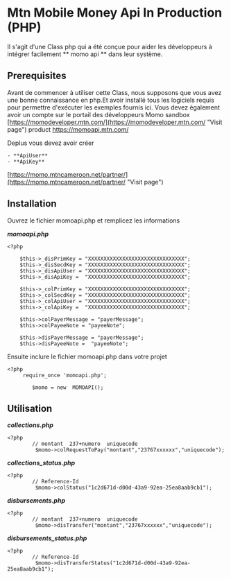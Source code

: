 # Mtn Mobile Money Api In Production (PHP)

Il s'agit d'une Class php qui a été conçue pour aider les développeurs à intégrer facilement ** momo api ** dans leur système.

## Prerequisites ##

Avant de commencer à utiliser cette Class, nous supposons que vous avez une bonne connaissance en php.Et avoir installé tous les logiciels requis pour permettre d'exécuter les exemples fournis ici.
Vous devez également avoir un compte sur le portail des développeurs Momo sandbox [https://momodeveloper.mtn.com/](https://momodeveloper.mtn.com/ "Visit page")
product https://momoapi.mtn.com/

Deplus vous devez avoir  créer

    - **ApiUser** 
    - **ApiKey** 
[https://momo.mtncameroon.net/partner/](https://momo.mtncameroon.net/partner/ "Visit page")

## Installation ##

Ouvrez le fichier momoapi.php et remplicez les informations

***momoapi.php***

    <?php
        
        $this->_disPrimKey = "XXXXXXXXXXXXXXXXXXXXXXXXXXXXXXX";
        $this->_disSecdKey = "XXXXXXXXXXXXXXXXXXXXXXXXXXXXXXX";
        $this->_disApiUser = "XXXXXXXXXXXXXXXXXXXXXXXXXXXXXXX";
        $this->_disApiKey =  "XXXXXXXXXXXXXXXXXXXXXXXXXXXXXXX";

        $this->_colPrimKey = "XXXXXXXXXXXXXXXXXXXXXXXXXXXXXXX";
        $this->_colSecdKey = "XXXXXXXXXXXXXXXXXXXXXXXXXXXXXXX";
        $this->_colApiUser = "XXXXXXXXXXXXXXXXXXXXXXXXXXXXXXX";
        $this->_colApiKey =  "XXXXXXXXXXXXXXXXXXXXXXXXXXXXXXX";
    
        $this->colPayerMessage = "payerMessage";
        $this->colPayeeNote = "payeeNote";

        $this->disPayerMessage = "payerMessage";
        $this->disPayeeNote =  "payeeNote";

Ensuite inclure le fichier momoapi.php dans votre projet

    <?php 
         require_once 'momoapi.php';

            $momo = new  MOMOAPI();

## Utilisation ##

***collections.php***

    <?php 
            // montant  237+numero	uniquecode
             $momo->colRequestToPay("montant","23767xxxxxx","uniquecode");

***collections_status.php***

    <?php 
            // Reference-Id
             $momo->colStatus("1c2d671d-d00d-43a9-92ea-25ea8aab9cb1");

***disbursements.php***

    <?php 
            // montant  237+numero	uniquecode
             $momo->disTransfer("montant","23767xxxxxx","uniquecode");

***disbursements_status.php***

    <?php 
            // Reference-Id
             $momo->disTransferStatus("1c2d671d-d00d-43a9-92ea-25ea8aab9cb1");
